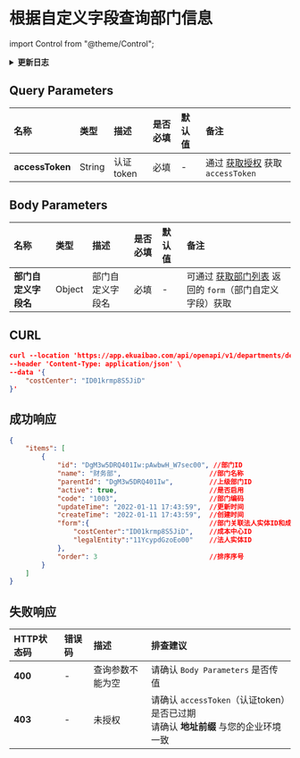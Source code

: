 # 根据自定义字段查询部门信息

import Control from "@theme/Control";

<Control
method="POST"
url="/api/openapi/v1/departments/departmentCustom"
/>

<details>
  <summary><b>更新日志</b></summary>
  <div>

  [**1.16.0**](/docs/open-api/notice/update-log#1160) -> 🆕 新增了本接口。<br/>

  </div>
</details>

## Query Parameters

| 名称 | 类型 | 描述 | 是否必填 | 默认值 | 备注 |
| :--- | :--- | :--- | :--- |:--- | :--- |
| **accessToken** | String | 认证token | 必填 | - | 通过 [获取授权](/docs/open-api/getting-started/auth) 获取 `accessToken` |

## Body Parameters

| 名称           | 类型     | 描述       | 是否必填 | 默认值 | 备注                                                                             |
|:-------------|:-------|:---------| :--- |:--- |:-------------------------------------------------------------------------------|
| **部门自定义字段名** | Object | 部门自定义字段名 | 必填 | - | 可通过 [获取部门列表](/docs/open-api/corporation/get-departments) 返回的 `form`（部门自定义字段）获取 |

## CURL
```json
curl --location 'https://app.ekuaibao.com/api/openapi/v1/departments/departmentCustom?accessToken=ID01oMxsLeIgRM%3ADgM3w5DRQ401Iw' \
--header 'Content-Type: application/json' \
--data '{
    "costCenter": "ID01krmp8S5JiD"
}'
```

## 成功响应
```json
{
    "items": [
        {
            "id": "DgM3w5DRQ401Iw:pAwbwH_W7sec00", //部门ID
            "name": "财务部",                      //部门名称
            "parentId": "DgM3w5DRQ401Iw",         //上级部门ID
            "active": true,                       //是否启用
            "code": "1003",                       //部门编码
            "updateTime": "2022-01-11 17:43:59",  //更新时间
            "createTime": "2022-01-11 17:43:59",  //创建时间
            "form":{                              //部门关联法人实体ID和成本中心ID
                "costCenter":"ID01krmp8S5JiD",    //成本中心ID
                "legalEntity":"11YcypdGzoEo00"    //法人实体ID
            },
            "order": 3                            //排序序号
        }
    ]
}
```

## 失败响应
| HTTP状态码 | 错误码 | 描述 | 排查建议 |
| :--- | :--- | :--- | :--- |
| **400** | - | 查询参数不能为空 | 请确认 `Body Parameters` 是否传值 | 
| **403** | - | 未授权 | 请确认 `accessToken`（认证token）是否已过期<br/>请确认 **地址前缀** 与您的企业环境一致 | 


